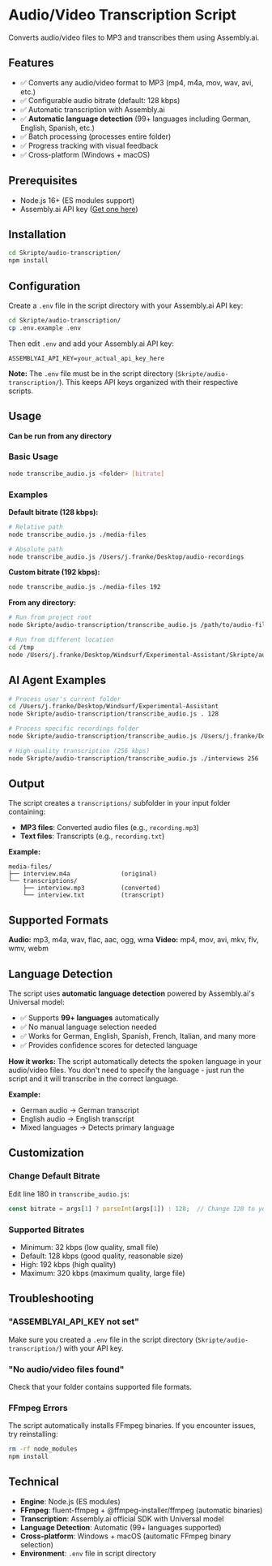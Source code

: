 # Audio/Video Transcription Script

Converts audio/video files to MP3 and transcribes them using Assembly.ai.

## Features

- ✅ Converts any audio/video format to MP3 (mp4, m4a, mov, wav, avi, etc.)
- ✅ Configurable audio bitrate (default: 128 kbps)
- ✅ Automatic transcription with Assembly.ai
- ✅ **Automatic language detection** (99+ languages including German, English, Spanish, etc.)
- ✅ Batch processing (processes entire folder)
- ✅ Progress tracking with visual feedback
- ✅ Cross-platform (Windows + macOS)

## Prerequisites

- Node.js 16+ (ES modules support)
- Assembly.ai API key ([Get one here](https://www.assemblyai.com/app/account))

## Installation

```bash
cd Skripte/audio-transcription/
npm install
```

## Configuration

Create a `.env` file in the script directory with your Assembly.ai API key:

```bash
cd Skripte/audio-transcription/
cp .env.example .env
```

Then edit `.env` and add your Assembly.ai API key:

```
ASSEMBLYAI_API_KEY=your_actual_api_key_here
```

**Note:** The `.env` file must be in the script directory (`Skripte/audio-transcription/`). This keeps API keys organized with their respective scripts.

## Usage

**Can be run from any directory**

### Basic Usage

```bash
node transcribe_audio.js <folder> [bitrate]
```

### Examples

**Default bitrate (128 kbps):**
```bash
# Relative path
node transcribe_audio.js ./media-files

# Absolute path
node transcribe_audio.js /Users/j.franke/Desktop/audio-recordings
```

**Custom bitrate (192 kbps):**
```bash
node transcribe_audio.js ./media-files 192
```

**From any directory:**
```bash
# Run from project root
node Skripte/audio-transcription/transcribe_audio.js /path/to/audio-files

# Run from different location
cd /tmp
node /Users/j.franke/Desktop/Windsurf/Experimental-Assistant/Skripte/audio-transcription/transcribe_audio.js /path/to/files
```

## AI Agent Examples

```bash
# Process user's current folder
cd /Users/j.franke/Desktop/Windsurf/Experimental-Assistant
node Skripte/audio-transcription/transcribe_audio.js . 128

# Process specific recordings folder
node Skripte/audio-transcription/transcribe_audio.js /Users/j.franke/Documents/Recordings 192

# High-quality transcription (256 kbps)
node Skripte/audio-transcription/transcribe_audio.js ./interviews 256
```

## Output

The script creates a `transcriptions/` subfolder in your input folder containing:

- **MP3 files**: Converted audio files (e.g., `recording.mp3`)
- **Text files**: Transcripts (e.g., `recording.txt`)

**Example:**
```
media-files/
├── interview.m4a              (original)
└── transcriptions/
    ├── interview.mp3          (converted)
    └── interview.txt          (transcript)
```

## Supported Formats

**Audio:** mp3, m4a, wav, flac, aac, ogg, wma
**Video:** mp4, mov, avi, mkv, flv, wmv, webm

## Language Detection

The script uses **automatic language detection** powered by Assembly.ai's Universal model:

- ✅ Supports **99+ languages** automatically
- ✅ No manual language selection needed
- ✅ Works for German, English, Spanish, French, Italian, and many more
- ✅ Provides confidence scores for detected language

**How it works:**
The script automatically detects the spoken language in your audio/video files. You don't need to specify the language - just run the script and it will transcribe in the correct language.

**Example:**
- German audio → German transcript
- English audio → English transcript
- Mixed languages → Detects primary language

## Customization

### Change Default Bitrate

Edit line 180 in `transcribe_audio.js`:

```javascript
const bitrate = args[1] ? parseInt(args[1]) : 128;  // Change 128 to your preferred default
```

### Supported Bitrates

- Minimum: 32 kbps (low quality, small file)
- Default: 128 kbps (good quality, reasonable size)
- High: 192 kbps (high quality)
- Maximum: 320 kbps (maximum quality, large file)

## Troubleshooting

### "ASSEMBLYAI_API_KEY not set"
Make sure you created a `.env` file in the script directory (`Skripte/audio-transcription/`) with your API key.

### "No audio/video files found"
Check that your folder contains supported file formats.

### FFmpeg Errors
The script automatically installs FFmpeg binaries. If you encounter issues, try reinstalling:
```bash
rm -rf node_modules
npm install
```

## Technical

- **Engine**: Node.js (ES modules)
- **FFmpeg**: fluent-ffmpeg + @ffmpeg-installer/ffmpeg (automatic binaries)
- **Transcription**: Assembly.ai official SDK with Universal model
- **Language Detection**: Automatic (99+ languages supported)
- **Cross-platform**: Windows + macOS (automatic FFmpeg binary selection)
- **Environment**: `.env` file in script directory

